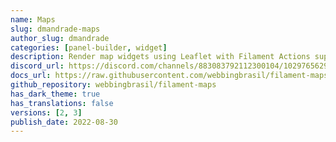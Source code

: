 ```yaml
---
name: Maps
slug: dmandrade-maps
author_slug: dmandrade
categories: [panel-builder, widget]
description: Render map widgets using Leaflet with Filament Actions support.
discord_url: https://discord.com/channels/883083792112300104/1029765629483438210
docs_url: https://raw.githubusercontent.com/webbingbrasil/filament-maps/3.x/README.md
github_repository: webbingbrasil/filament-maps
has_dark_theme: true
has_translations: false
versions: [2, 3]
publish_date: 2022-08-30
---
```

